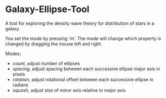 # Galaxy-Ellipse-Tool

A tool for exploring the density wave theory for distribution of stars in a galaxy.

You set the mode by pressing 'm'. The mode will change which property is changed by dragging the mouse left and right.

Modes:
- *count*, adjust number of ellipses
- *spacing*, adjust spacing between each successive ellipse major axis in pixels
-	*rotation*, adjust rotational offset between each successive ellipse in radians
-	*squash*, adjust size of minor axis relative to major axis

